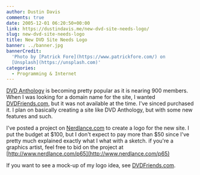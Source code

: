 ```yaml
---
author: Dustin Davis
comments: true
date: 2005-12-01 06:20:50+00:00
link: https://dustindavis.me/new-dvd-site-needs-logo/
slug: new-dvd-site-needs-logo
title: New DVD Site Needs Logo
banner: ../banner.jpg
bannerCredit:
  'Photo by [Patrick Fore](https://www.patrickfore.com/) on
  [Unsplash](https://unsplash.com)'
categories:
  - Programming & Internet
---
```


[DVD Anthology](http://dvdanthology.com) is becoming pretty popular as it is
nearing 900 members. When I was looking for a domain name for the site, I wanted
[DVDFriends.com](http://dvdfriends.com), but it was not available at the time.
I've sinced purchased it. I plan on basically creating a site like DVD
Anthology, but with some new features and such.

I've posted a project on [Nerdlance.com](http://www.nerdlance.com) to create a
logo for the new site. I put the budget at
$100, but I don't expect to pay more than $50 since I've pretty much explained
exactly what I what with a sketch. if you're a graphics artist, feel free to bid
on the project at [http://www.nerdlance.com/p65](http://www.nerdlance.com/p65)

If you want to see a mock-up of my logo idea, see
[DVDFriends.com](http://dvdfriends.com).
